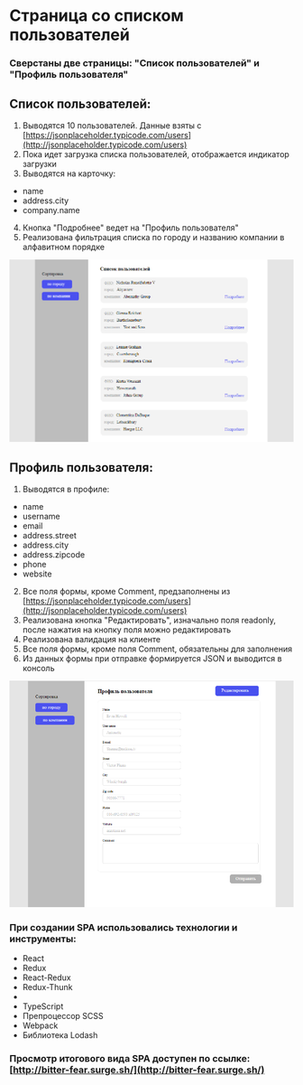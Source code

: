 # Страница со списком пользователей
### Сверстаны две страницы: "Список пользователей" и "Профиль пользователя"
## Список пользователей:
1. Выводятся 10 пользователей. Данные взяты  с [https://jsonplaceholder.typicode.com/users](http://jsonplaceholder.typicode.com/users)
2. Пока идет загрузка списка пользователей, отображается индикатор загрузки
3. Выводятся на карточку:
 - name
 - address.city
 - company.name
4. Кнопка "Подробнее" ведет на "Профиль пользователя"
5. Реализована фильтрация списка по городу и названию компании в алфавитном порядке
<img src='./src/assets/list-of-users.png' alt='list-of-users'>

## Профиль пользователя:
1. Выводятся в профиле:
- name
- username
- email
- address.street
- address.city
- address.zipcode
- phone
- website
2. Все поля формы, кроме Comment, предзаполнены из [https://jsonplaceholder.typicode.com/users](http://jsonplaceholder.typicode.com/users)
3. Реализована кнопка "Редактировать", изначально поля readonly, после нажатия на кнопку поля можно редактировать
4. Реализована валидация на клиенте
5. Все поля формы, кроме поля Comment, обязательны для заполнения
6. Из данных формы при отправке формируется JSON и выводится в консоль
<img src='./src/assets/profile.png' alt='profile'>

### При создании SPA использовались технологии и инструменты:
* React
* Redux
* React-Redux
* Redux-Thunk
* 
* TypeScript
* Препроцессор SCSS
* Webpack
* Библиотека Lodash
### Просмотр итогового вида SPA доступен по ссылке: [http://bitter-fear.surge.sh/](http://bitter-fear.surge.sh/)
